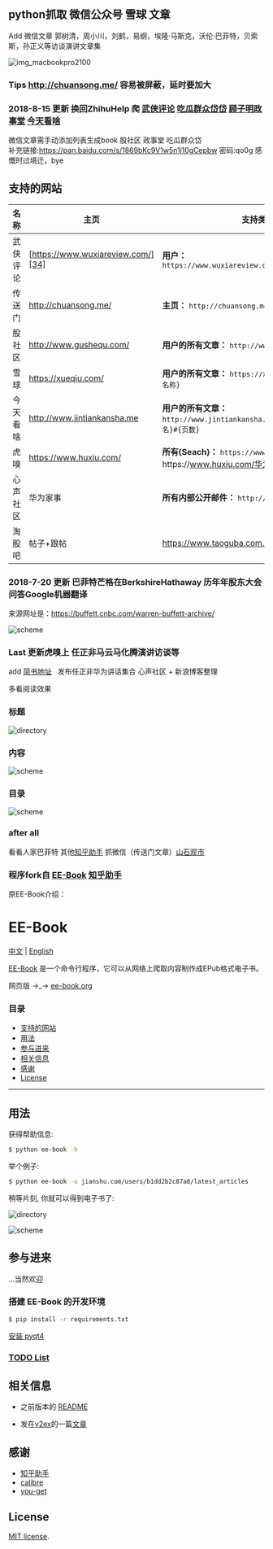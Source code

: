 ## python抓取 微信公众号 雪球 文章

Add 微信文章 郭树清，周小川，刘鹤，易纲，埃隆·马斯克，沃伦·巴菲特，贝索斯，孙正义等访谈演讲文章集

 ![img_macbookpro2100](img_macbookpro2100)

### Tips http://chuansong.me/ 容易被屏蔽，延时要加大
### 2018-8-15 更新 换回ZhihuHelp 爬 [武侠评论][34] [吃瓜群众岱岱][35] [顾子明政事堂][36]  [今天看啥][37] 

微信文章需手动添加列表生成book
股社区 政事堂 吃瓜群众岱   
补充链接:https://pan.baidu.com/s/1869bKc9V1w5n1j10gCepbw  密码:qo0g
感慨时过境迁，bye

## 支持的网站

| 名称 | 主页                               | 支持类型                          |
| :------ | ---------------------------------------- | ---------------------------------------- |
| 武侠评论      | [https://www.wuxiareview.com/][34]    | **用户：** `https://www.wuxiareview.com/category/daidai/{}`<br/>  |
| 传送门      |  http://chuansong.me/ |   **主页：** `http://chuansong.me/account/{}`<br/>  |
| 股社区  |  http://www.gushequ.com/    | **用户的所有文章：** `http://www.gushequ.com/{2018}` |
| 雪球   | https://xueqiu.com/ | **用户的所有文章：** `https://xueqiu.com/u/{id}#{id名称}`|
| 今天看啥     | http://www.jintiankansha.me | **用户的所有文章：** `http://www.jintiankansha.me/column/{id}/#{用户名}#{页数}`  |
| 虎嗅   | https://www.huxiu.com/ | **所有{Seach}：** `https://www.huxiu.com/{}#{}`例如https://www.huxiu.com/华为#36|
| 心声社区   | 华为家事 | **所有内部公开邮件：** `http://huawei.com/2018/` |
| 淘股吧   | 帖子+跟帖 |   https://www.taoguba.com.cn/Article/1483634/1


### 2018-7-20 更新 巴菲特芒格在BerkshireHathaway 历年年股东大会问答Google机器翻译 
来源网址是：https://buffett.cnbc.com/warren-buffett-archive/
 
![scheme][wechat]

### Last 更新虎嗅上 任正非马云马化腾演讲访谈等
add [简书地址][31]  
发布任正非华为讲话集合 心声社区 + 新浪博客整理

多看阅读效果
### 标题
![directory][img-1]  
### 内容
![scheme][img-2]
### 目录
![scheme][img-3]
 

 
 

 
### after all 
看看人家巴菲特 
其他[知乎助手][1] 抓微信（传送门文章）[山石观市][2]  

### 程序fork自 [EE-Book][222] [知乎助手][3]
原EE-Book介绍：
# EE-Book

[中文][4] | [English][5]  

[EE-Book][6] 是一个命令行程序，它可以从网络上爬取内容制作成EPub格式电子书。  

网页版 →\_→ [ee-book.org][7]

### 目录
* [支持的网站][8]
* [用法][9]
* [参与进来][10]
* [相关信息][11]
* [感谢][12]
* [License][13]

---


## 用法

获得帮助信息:  

```bash
$ python ee-book -h
```

举个例子:  

```bash
$ python ee-book -u jianshu.com/users/b1dd2b2c87a8/latest_articles
```

稍等片刻, 你就可以得到电子书了:  

![directory][image-1]  

![scheme][image-2]


## 参与进来

...当然欢迎

### 搭建 EE-Book 的开发环境

```bash
$ pip install -r requirements.txt
```

[安装 pyqt4][21]

### [TODO List][22]


## 相关信息

* 之前版本的 [README][23]

* 发在[v2ex][24]的一篇[文章][25]

## 感谢

* [知乎助手][26]
* [calibre][27]
* [you-get][28]

## License

[MIT license][29].

[1]:	https://github.com/YaoZeyuan/ZhihuHelp
[2]:	https://github.com/macbookpro2100/taoguba_xueqiu_book/blob/master/%E4%B8%93%E6%A0%8F%E5%B1%B1%E7%9F%B3%E8%A7%82%E5%B8%82(cssstock)%E6%96%87%E7%AB%A0%E9%9B%86.epub
[222]:	https://github.com/ee-book/EE-Book
[3]:	https://github.com/YaoZeyuan/ZhihuHelp
[4]:	./README.md
[5]:	./README_en.md
[6]:	https://github.com/knarfeh/EE-Book
[7]:	http://ee-book.org
[8]:	#%E6%94%AF%E6%8C%81%E7%9A%84%E7%BD%91%E7%AB%99
[9]:	#%E7%94%A8%E6%B3%95
[10]:	#%E5%8F%82%E4%B8%8E%E8%BF%9B%E6%9D%A5
[11]:	#%E7%9B%B8%E5%85%B3%E4%BF%A1%E6%81%AF
[12]:	#%E6%84%9F%E8%B0%A2
[13]:	#license
[14]:	http://www.zhihu.com
[15]:	http://www.jianshu.com
[16]:	http://blog.csdn.net
[17]:	http://blog.sina.com.cn/
[18]:	http://www.cnblogs.com/
[19]:	http://www.yiibai.com/
[20]:	https://www.talkpython.fm
[21]:	https://riverbankcomputing.com/software/pyqt/download/
[22]:	./notes/TODOlist.md
[23]:	https://github.com/knarfeh/EE-Book/blob/c4d870ff8cca6bbac97f04c9da727397cee8d519/README.md
[24]:	https://v2ex.com/
[25]:	http://knarfeh.github.io/2016/03/17/EE-Book/
[26]:	https://github.com/YaoZeyuan/ZhihuHelp
[27]:	https://github.com/kovidgoyal/calibre
[28]:	https://github.com/soimort/you-get
[29]:	./LICENSE

[31]:	https://www.jianshu.com/p/cc1dc1f8502c

[34]:	https://www.wuxiareview.com/
[35]:	https://www.wuxiareview.com/category/daidai/
[36]:	https://www.wuxiareview.com/category/gzmdzst/
[37]:	http://www.jintiankansha.me/

[image-1]:	http://7xi5vu.com1.z0.glb.clouddn.com/2016-03-09directory.png
[image-2]:	http://7xi5vu.com1.z0.glb.clouddn.com/2016-03-09Scheme.png

[img-1]:	https://github.com/macbookpro2100/taoguba_xueqiu_book/blob/master/%E4%BB%BB%E6%AD%A3%E9%9D%9E%E9%A9%AC%E4%BA%91%E9%A9%AC%E5%8C%96%E8%85%BE%E2%80%A6%E2%80%A6/r1.jpg
[img-2]:	https://github.com/macbookpro2100/taoguba_xueqiu_book/blob/master/%E4%BB%BB%E6%AD%A3%E9%9D%9E%E9%A9%AC%E4%BA%91%E9%A9%AC%E5%8C%96%E8%85%BE%E2%80%A6%E2%80%A6/r2.jpg
[img-3]:	https://github.com/macbookpro2100/taoguba_xueqiu_book/blob/master/%E4%BB%BB%E6%AD%A3%E9%9D%9E%E9%A9%AC%E4%BA%91%E9%A9%AC%E5%8C%96%E8%85%BE%E2%80%A6%E2%80%A6/r3.jpg

[wechat]:	https://github.com/macbookpro2100/taoguba_xueqiu_book/blob/master/%E4%BB%BB%E6%AD%A3%E9%9D%9E%E9%A9%AC%E4%BA%91%E9%A9%AC%E5%8C%96%E8%85%BE%E2%80%A6%E2%80%A6/ink.jpeg
[img_macbookpro2100]:	https://github.com/macbookpro2100/taoguba_xueqiu_book/tree/master/weChat/macbookpro2100.jpg
 
